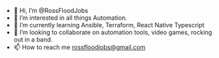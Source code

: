 - 👋 Hi, I’m @RossFloodJobs
- 👀 I’m interested in all things Automation. 
- 🌱 I’m currently learning Ansible, Terraform, React Native Typescript
- 💞️ I’m looking to collaborate on automation tools, video games, rocking out in a band.
- 📫 How to reach me rossfloodjobs@gmail.com

<!---
RossFloodJobs/RossFloodJobs is a ✨ special ✨ repository because its `README.md` (this file) appears on your GitHub profile.
You can click the Preview link to take a look at your changes.
--->
